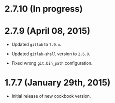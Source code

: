 # 2.7.10 (In progress)

# 2.7.9 (April 08, 2015)

 * Updated `gitlab` to `7.9.x`.

 * Updated `gitlab-shell` version to `2.6.0`.

 * Fixed wrong `git.bin_path` configuration.

# 1.7.7 (January 29th, 2015)

 * Initial release of new cookbook version.
